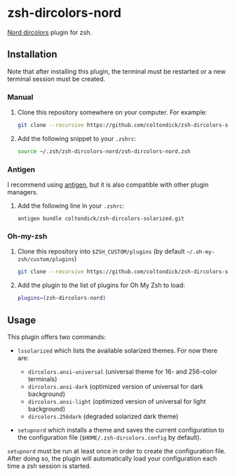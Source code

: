 # zsh-dircolors-nord

[Nord dircolors](https://github.com/arcticicestudio/nord-dircolors.git) plugin for
zsh.

## Installation

Note that after installing this plugin, the terminal must be restarted or a new terminal session must be created.

### Manual

1. Clone this repository somewhere on your computer. For example:

    ```sh
    git clone --recursive https://github.com/coltondick/zsh-dircolors-solarized.git ~/.zsh/zsh-dircolors-nord
    ```

2. Add the following snippet to your `.zshrc`:

    ```sh
    source ~/.zsh/zsh-dircolors-nord/zsh-dircolors-nord.zsh
    ```

### Antigen

I recommend using [antigen](https://github.com/zsh-users/antigen), but it is
also compatible with other plugin managers.

1. Add the following line in your `.zshrc`:

    ```
    antigen bundle coltondick/zsh-dircolors-solarized.git
    ```

### Oh-my-zsh

1. Clone this repository into `$ZSH_CUSTOM/plugins` (by default `~/.oh-my-zsh/custom/plugins`)

    ```sh
    git clone --recursive https://github.com/coltondick/zsh-dircolors-solarized.git $ZSH_CUSTOM/plugins/zsh-dircolors-nord
    ```

2. Add the plugin to the list of plugins for Oh My Zsh to load:

    ```sh
    plugins=(zsh-dircolors-nord)
    ```

## Usage

This plugin offers two commands:

* `lssolarized` which lists the available solarized themes. For now there are:
    * `dircolors.ansi-universal` (universal theme for 16- and 256-color terminals)
    * `dircolors.ansi-dark` (optimized version of universal for dark background)
    * `dircolors.ansi-light` (optimized version of universal for light background)
    * `dircolors.256dark` (degraded solarized dark theme)

* `setupnord` which installs a theme and saves the current configuration to
  the configuration file (`$HOME/.zsh-dircolors.config` by default).

`setupnord` must be run at least once in order to create the configuration file. After doing so, the plugin will automatically load your configuration each time a zsh session is started.

